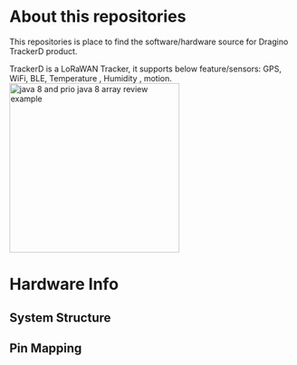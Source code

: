# About this repositories
This repositories is place to find the software/hardware source for Dragino TrackerD product. 

TrackerD is a LoRaWAN Tracker, it supports below feature/sensors: GPS, WiFi, BLE, Temperature , Humidity , motion. 
<img width="300" alt="java 8 and prio java 8  array review example" src="https://www.dragino.com/media/k2/galleries/165/LBT1_10.JPG">

# Hardware Info
## System Structure

## Pin Mapping

